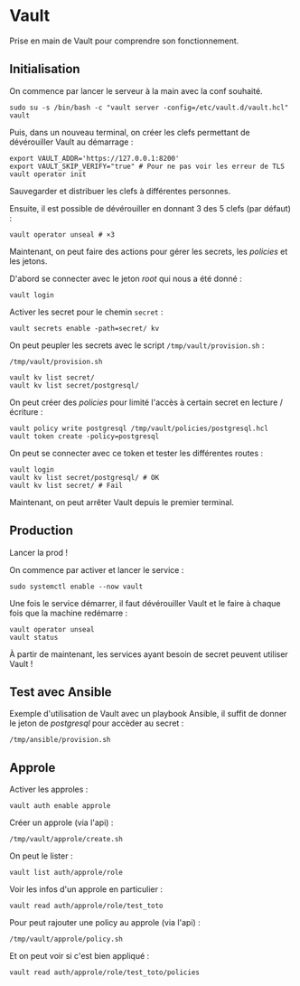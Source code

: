 # Vault

Prise en main de Vault pour comprendre son fonctionnement.

## Initialisation

On commence par lancer le serveur à la main avec la conf souhaité.

~~~
sudo su -s /bin/bash -c "vault server -config=/etc/vault.d/vault.hcl" vault
~~~

Puis, dans un nouveau terminal, on créer les clefs permettant de dévérouiller Vault au démarrage :

~~~
export VAULT_ADDR='https://127.0.0.1:8200'
export VAULT_SKIP_VERIFY="true" # Pour ne pas voir les erreur de TLS
vault operator init
~~~

Sauvegarder et distribuer les clefs à différentes personnes.

Ensuite, il est possible de dévérouiller en donnant 3 des 5 clefs (par défaut) :

~~~
vault operator unseal # ×3
~~~

Maintenant, on peut faire des actions pour gérer les secrets, les *policies* et les jetons.

D'abord se connecter avec le jeton *root* qui nous a été donné :
~~~
vault login
~~~

Activer les secret pour le chemin `secret` :
~~~
vault secrets enable -path=secret/ kv
~~~

On peut peupler les secrets avec le script `/tmp/vault/provision.sh` :
~~~
/tmp/vault/provision.sh
~~~

~~~
vault kv list secret/
vault kv list secret/postgresql/
~~~

On peut créer des *policies* pour limité l'accès à certain secret en lecture / écriture :
~~~
vault policy write postgresql /tmp/vault/policies/postgresql.hcl
vault token create -policy=postgresql
~~~

On peut se connecter avec ce token et tester les différentes routes :
~~~
vault login
vault kv list secret/postgresql/ # OK
vault kv list secret/ # Fail
~~~

Maintenant, on peut arrêter Vault depuis le premier terminal.

## Production

Lancer la prod !

On commence par activer et lancer le service :
~~~
sudo systemctl enable --now vault
~~~

Une fois le service démarrer, il faut dévérouiller Vault et le faire à chaque fois que la machine redémarre :
~~~
vault operator unseal
vault status
~~~

À partir de maintenant, les services ayant besoin de secret peuvent utiliser Vault !

## Test avec Ansible

Exemple d'utilisation de Vault avec un playbook Ansible, il suffit de donner le jeton de *postgresql* pour accèder au secret :
~~~
/tmp/ansible/provision.sh
~~~

## Approle

Activer les approles :
~~~
vault auth enable approle
~~~

Créer un approle (via l'api) :
~~~
/tmp/vault/approle/create.sh
~~~

On peut le lister :
~~~
vault list auth/approle/role
~~~

Voir les infos d'un approle en particulier :
~~~
vault read auth/approle/role/test_toto
~~~

Pour peut rajouter une policy au approle (via l'api) :
~~~
/tmp/vault/approle/policy.sh
~~~

Et on peut voir si c'est bien appliqué :
~~~
vault read auth/approle/role/test_toto/policies
~~~

